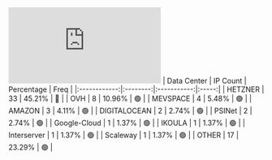 ![Diagramm](https://github.com/obajay/StateSync-snapshots/blob/main/Projects/Sge/1/README.md)
| Data Center | IP Count | Percentage | Freq |
|:------------:|:--------:|:-----------:|:-----:|
| HETZNER | 33 | 45.21% | 🔴 |
| OVH | 8 | 10.96% | 🟢 |
| MEVSPACE | 4 | 5.48% | 🟢 |
| AMAZON | 3 | 4.11% | 🟢 |
| DIGITALOCEAN | 2 | 2.74% | 🟢 |
| PSINet | 2 | 2.74% | 🟢 |
| Google-Cloud | 1 | 1.37% | 🟢 |
| IKOULA | 1 | 1.37% | 🟢 |
| Interserver | 1 | 1.37% | 🟢 |
| Scaleway | 1 | 1.37% | 🟢 |
| OTHER | 17 | 23.29% | 🟢 |
